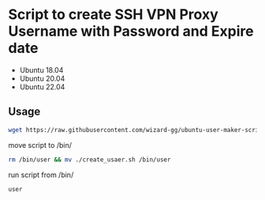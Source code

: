 # Script to create SSH VPN Proxy Username with Password and Expire date

- Ubuntu 18.04
- Ubuntu 20.04
- Ubuntu 22.04

## Usage
```bash 
wget https://raw.githubusercontent.com/wizard-gg/ubuntu-user-maker-script/main/create_usaer.sh && sudo chmod +x create_usaer.sh
 ```
 move script to /bin/
```bash 
rm /bin/user && mv ./create_usaer.sh /bin/user
```
run script from /bin/
```bash 
user
```
